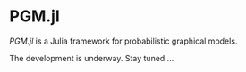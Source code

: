 # PGM.jl

*PGM.jl* is a Julia framework for probabilistic graphical models.

The development is underway. Stay tuned ...
